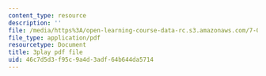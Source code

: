 ```yaml
---
content_type: resource
description: ''
file: /media/https%3A/open-learning-course-data-rc.s3.amazonaws.com/7-016-introductory-biology-fall-2018/46c7d5d3f95c9a4d3adf64b644da5714_CALYA11terw.pdf
file_type: application/pdf
resourcetype: Document
title: 3play pdf file
uid: 46c7d5d3-f95c-9a4d-3adf-64b644da5714
---
```

